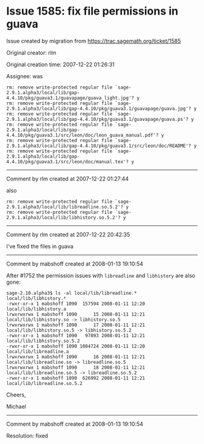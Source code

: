 # Issue 1585: fix file permissions in guava

Issue created by migration from https://trac.sagemath.org/ticket/1585

Original creator: rlm

Original creation time: 2007-12-22 01:26:31

Assignee: was


```
rm: remove write-protected regular file `sage-2.9.1.alpha3/local/lib/gap-4.4.10/pkg/guava3.1/guavapage/guava_light.jpg'? y
rm: remove write-protected regular file `sage-2.9.1.alpha3/local/lib/gap-4.4.10/pkg/guava3.1/guavapage/guava.jpg'? y
rm: remove write-protected regular file `sage-2.9.1.alpha3/local/lib/gap-4.4.10/pkg/guava3.1/guavapage/guava.ps'? y
rm: remove write-protected regular file `sage-2.9.1.alpha3/local/lib/gap-4.4.10/pkg/guava3.1/src/leon/doc/leon_guava_manual.pdf'? y
rm: remove write-protected regular file `sage-2.9.1.alpha3/local/lib/gap-4.4.10/pkg/guava3.1/src/leon/doc/README'? y
rm: remove write-protected regular file `sage-2.9.1.alpha3/local/lib/gap-4.4.10/pkg/guava3.1/src/leon/doc/manual.tex'? y
```



---

Comment by rlm created at 2007-12-22 01:27:44

also

```
rm: remove write-protected regular file `sage-2.9.1.alpha3/local/lib/libreadline.so.5.2'? y
rm: remove write-protected regular file `sage-2.9.1.alpha3/local/lib/libhistory.so.5.2'? y
```



---

Comment by rlm created at 2007-12-22 20:42:35

I've fixed the files in guava


---

Comment by mabshoff created at 2008-01-13 19:10:54

After #1752 the permission issues with `libreadline` and `libhistory` are also gone:

```
sage-2.10.alpha3$ ls -al local/lib/libreadline.* local/lib/libhistory.*
-rwxr-xr-x 1 mabshoff 1090  157594 2008-01-11 12:20 local/lib/libhistory.a
lrwxrwxrwx 1 mabshoff 1090      15 2008-01-11 12:21 local/lib/libhistory.so -> libhistory.so.5
lrwxrwxrwx 1 mabshoff 1090      17 2008-01-11 12:21 local/lib/libhistory.so.5 -> libhistory.so.5.2
-rwxr-xr-x 1 mabshoff 1090   97893 2008-01-11 12:21 local/lib/libhistory.so.5.2
-rwxr-xr-x 1 mabshoff 1090 1084724 2008-01-11 12:20 local/lib/libreadline.a
lrwxrwxrwx 1 mabshoff 1090      16 2008-01-11 12:21 local/lib/libreadline.so -> libreadline.so.5
lrwxrwxrwx 1 mabshoff 1090      18 2008-01-11 12:21 local/lib/libreadline.so.5 -> libreadline.so.5.2
-rwxr-xr-x 1 mabshoff 1090  626992 2008-01-11 12:21 local/lib/libreadline.so.5.2
```


Cheers,

Michael


---

Comment by mabshoff created at 2008-01-13 19:10:54

Resolution: fixed
